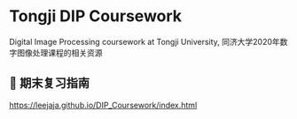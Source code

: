 # Tongji DIP Coursework

Digital Image Processing coursework at Tongji University, 同济大学2020年数字图像处理课程的相关资源

## 📕 期末复习指南

https://leejaja.github.io/DIP_Coursework/index.html
